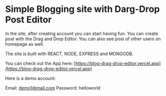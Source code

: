 # Simple Blogging site with Darg-Drop Post Editor 

In the site, after creating account you can start having fun. 
You can create post with the Drag and Drop Editor.
You can also see post of other users on homepage as well.

The site is built with REACT, NODE, EXPRESS and MONGODB.

You can check out the App here: [https://blog-drag-drop-editor.vercel.app](https://blog-drag-drop-editor.vercel.app)


Here is a demo account:

Email: demo1@mail.com
Password: helloworld

